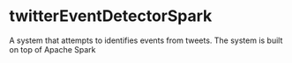 # twitterEventDetectorSpark
A system that attempts to identifies  events from tweets. The system is built on top of Apache Spark
